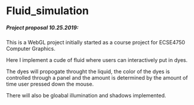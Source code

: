 # Fluid_simulation

##### Project proposal 10.25.2019:

This is a WebGL project initially started as a course project for ECSE4750 Computer Graphics.

Here I implement a cude of fluid where users can interactively put in dyes.

The dyes will propogate throught the liquid, the color of the dyes is controlled through a panel and the amount is determined by the amount of time user pressed down the mouse.

There will also be gloabal illumination and shadows implemented.